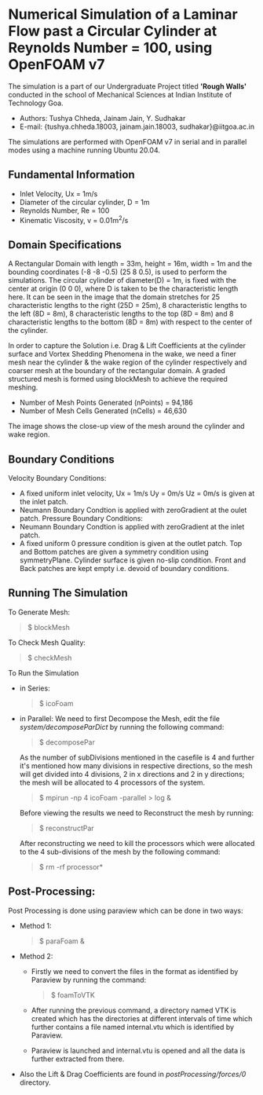 # Numerical Simulation of a Laminar Flow past a Circular Cylinder at Reynolds Number = 100, using OpenFOAM v7 
The simulation is a part of our Undergraduate Project titled **'Rough Walls'** conducted in the school of Mechanical Sciences at Indian Institute of Technology Goa.
- Authors: Tushya Chheda, Jainam Jain, Y. Sudhakar
- E-mail: {tushya.chheda.18003, jainam.jain.18003, sudhakar}@iitgoa.ac.in

The simulations are performed with OpenFOAM v7 in serial and in parallel modes using a machine running Ubuntu 20.04.

## Fundamental Information
- Inlet Velocity, Ux = 1m/s
- Diameter of the circular cylinder, D = 1m
- Reynolds Number, Re = 100
- Kinematic Viscosity, v = 0.01m<sup>2</sup>/s

## Domain Specifications
A Rectangular Domain with length = 33m, height = 16m, width = 1m and the bounding coordinates (-8 -8 -0.5) (25 8 0.5), is used to perform the simulations. The  circular cylinder of diameter(D) = 1m, is fixed with the center at origin (0 0 0), where D is taken to be the characteristic length here. It can be seen in the image that the domain stretches for 25 characteristic lengths to the right (25D = 25m), 8 characteristic lengths to the left (8D = 8m), 8 characteristic lengths to the top (8D = 8m) and 8 characteristic lengths to the bottom (8D = 8m) with respect to the center of the cylinder.

In order to capture the Solution i.e. Drag & Lift Coefficients at the cylinder surface and Vortex Shedding Phenomena in the wake, we need a finer mesh near the cylinder & the wake region of the cylinder respectively and coarser mesh at the boundary of the rectangular domain. A graded structured mesh is formed using blockMesh to achieve the required meshing.
- Number of Mesh Points Generated (nPoints) = 94,186
- Number of Mesh Cells Generated (nCells) = 46,630

The image shows the close-up view of the mesh around the cylinder and wake region.

## Boundary Conditions
Velocity Boundary Conditions: 
- A fixed uniform inlet velocity, Ux = 1m/s Uy = 0m/s Uz = 0m/s is given at the inlet patch.
- Neumann Boundary Condtion is applied with zeroGradient at the oulet patch.
Pressure Boundary Conditions:
- Neumann Boundary Condtion is applied with zeroGradient at the inlet patch.
- A fixed uniform 0 pressure condition is given at the outlet patch.
Top and Bottom patches are given a symmetry condition using symmetryPlane.
Cylinder surface is given no-slip condition.
Front and Back patches are kept empty i.e. devoid of boundary conditions.

## Running The Simulation
To Generate Mesh:
>$ blockMesh

To Check Mesh Quality:
>$ checkMesh

To Run the Simulation 
- in Series:
    >$ icoFoam
- in Parallel: 
    We need to first Decompose the Mesh, edit the file *system/decomposeParDict* by running the following command:
    >$ decomposePar
    
    As the number of subDivisions mentioned in the casefile is 4 and further it's mentioned how many divisions in respective directions, so the mesh will get     divided into 4 divisions, 2 in x directions and 2 in y directions; the mesh will be allocated to 4 processors of the system.
    >$ mpirun -np 4 icoFoam -parallel > log &
    
    Before viewing the results we need to Reconstruct the mesh by running:
    >$ reconstructPar
    
    After reconstructing we need to kill the processors which were allocated to the 4 sub-divisions of the mesh by the following command:
    >$ rm -rf processor*
    
## Post-Processing:
Post Processing is done using paraview which can be done in two ways:
- Method 1:
    >$ paraFoam &
    
- Method 2:
    - Firstly we need to convert the files in the format as identified by Paraview by running the command:
        >$ foamToVTK
        
    - After running the previous command, a directory named VTK is created which has the directories at different intervals of time which further contains a file named internal.vtu which is identified by Paraview.
    - Paraview is launched and internal.vtu is opened and all the data is further extracted from there.
- Also the Lift & Drag Coefficients are found in *postProcessing/forces/0* directory.
